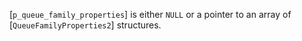 [`p_queue_family_properties`] is either `NULL` or a pointer to an array
of [`QueueFamilyProperties2`] structures.